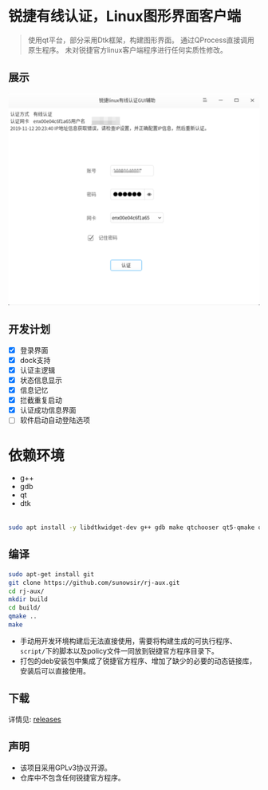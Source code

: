 # 锐捷有线认证，Linux图形界面客户端

> 使用qt平台，部分采用Dtk框架，构建图形界面。
> 通过QProcess直接调用原生程序。
> 未对锐捷官方linux客户端程序进行任何实质性修改。


## 展示
![showPic](./showPic.png)


## 开发计划 

- [x] 登录界面
- [x] dock支持
- [x] 认证主逻辑
- [x] 状态信息显示
- [x] 信息记忆
- [x] 拦截重复启动
- [x] 认证成功信息界面
- [ ] 软件启动自动登陆选项

# 依赖环境

* g++
* gdb
* qt
* dtk

```bash

sudo apt install -y libdtkwidget-dev g++ gdb make qtchooser qt5-qmake qt5-default gdb

```


## 编译

```bash
sudo apt-get install git
git clone https://github.com/sunowsir/rj-aux.git
cd rj-aux/
mkdir build
cd build/
qmake ..
make 
```

*  手动用开发环境构建后无法直接使用，需要将构建生成的可执行程序、`script/`下的脚本以及policy文件一同放到锐捷官方程序目录下。
*  打包的deb安装包中集成了锐捷官方程序、增加了缺少的必要的动态链接库，安装后可以直接使用。

## 下载

详情见: [releases](https://github.com/sunowsir/rj-aux/releases)

## 声明

*  该项目采用GPLv3协议开源。
*  仓库中不包含任何锐捷官方程序。


